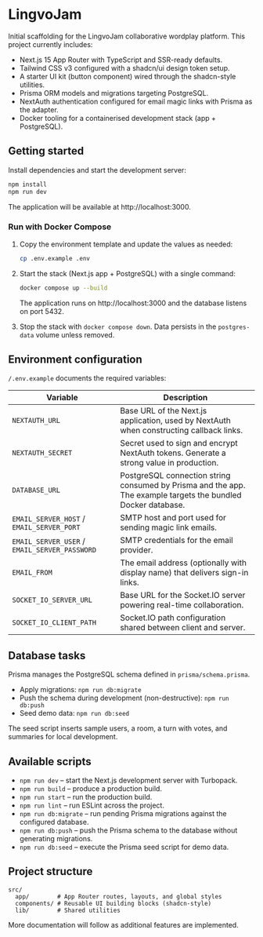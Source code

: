 # LingvoJam

Initial scaffolding for the LingvoJam collaborative wordplay platform. This project currently includes:

- Next.js 15 App Router with TypeScript and SSR-ready defaults.
- Tailwind CSS v3 configured with a shadcn/ui design token setup.
- A starter UI kit (button component) wired through the shadcn-style utilities.
- Prisma ORM models and migrations targeting PostgreSQL.
- NextAuth authentication configured for email magic links with Prisma as the adapter.
- Docker tooling for a containerised development stack (app + PostgreSQL).

## Getting started

Install dependencies and start the development server:

```bash
npm install
npm run dev
```

The application will be available at http://localhost:3000.

### Run with Docker Compose

1. Copy the environment template and update the values as needed:

   ```bash
   cp .env.example .env
   ```

2. Start the stack (Next.js app + PostgreSQL) with a single command:

   ```bash
   docker compose up --build
   ```

   The application runs on http://localhost:3000 and the database listens on port 5432.

3. Stop the stack with `docker compose down`. Data persists in the `postgres-data` volume unless removed.

## Environment configuration

`/.env.example` documents the required variables:

| Variable                                      | Description                                                                                                   |
| --------------------------------------------- | ------------------------------------------------------------------------------------------------------------- |
| `NEXTAUTH_URL`                                | Base URL of the Next.js application, used by NextAuth when constructing callback links.                       |
| `NEXTAUTH_SECRET`                             | Secret used to sign and encrypt NextAuth tokens. Generate a strong value in production.                       |
| `DATABASE_URL`                                | PostgreSQL connection string consumed by Prisma and the app. The example targets the bundled Docker database. |
| `EMAIL_SERVER_HOST` / `EMAIL_SERVER_PORT`     | SMTP host and port used for sending magic link emails.                                                        |
| `EMAIL_SERVER_USER` / `EMAIL_SERVER_PASSWORD` | SMTP credentials for the email provider.                                                                      |
| `EMAIL_FROM`                                  | The email address (optionally with display name) that delivers sign-in links.                                 |
| `SOCKET_IO_SERVER_URL`                        | Base URL for the Socket.IO server powering real-time collaboration.                                           |
| `SOCKET_IO_CLIENT_PATH`                       | Socket.IO path configuration shared between client and server.                                                |

## Database tasks

Prisma manages the PostgreSQL schema defined in `prisma/schema.prisma`.

- Apply migrations: `npm run db:migrate`
- Push the schema during development (non-destructive): `npm run db:push`
- Seed demo data: `npm run db:seed`

The seed script inserts sample users, a room, a turn with votes, and summaries for local development.

## Available scripts

- `npm run dev` – start the Next.js development server with Turbopack.
- `npm run build` – produce a production build.
- `npm run start` – run the production build.
- `npm run lint` – run ESLint across the project.
- `npm run db:migrate` – run pending Prisma migrations against the configured database.
- `npm run db:push` – push the Prisma schema to the database without generating migrations.
- `npm run db:seed` – execute the Prisma seed script for demo data.

## Project structure

```
src/
  app/        # App Router routes, layouts, and global styles
  components/ # Reusable UI building blocks (shadcn-style)
  lib/        # Shared utilities
```

More documentation will follow as additional features are implemented.
